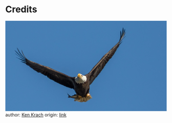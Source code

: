# Credits

![image](./38064032662_83c2250d7f_h.jpg) author:
[Ken Krach](https://www.flickr.com/photos/kjkmep/) origin:
[link](https://www.flickr.com/photos/kjkmep/38064032662/)
